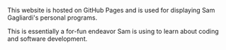 This website is hosted on GitHub Pages and is used for displaying Sam Gagliardi's personal programs. 

This is essentially a for-fun endeavor Sam is using to learn about coding and software development. 